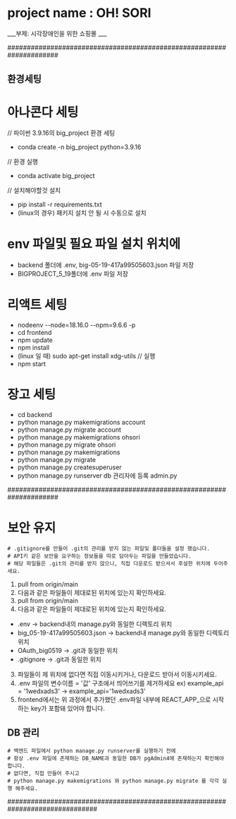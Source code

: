 # project name : OH! SORI

___부제: 시각장애인을 위한 쇼핑몰   ___

#####################################################################
## 환경세팅

# 아나콘다 세팅
// 파이썬 3.9.16의 big_project 환경 세팅
 - conda create -n big_project python=3.9.16

// 환경 실행
 - conda activate big_project

// 설치해야할것 설치 
 - pip install -r requirements.txt
 - (linux의 경우) 패키지 설치 안 될 시 수동으로 설치

# env 파일및 필요 파일 설치 위치에
 - backend 폴더에 .env, big-05-19-417a99505603.json 파일 저장
 - BIGPROJECT_5_19폴더에 .env 파일 저장

# 리액트 세팅
 - nodeenv --node=18.16.0 --npm=9.6.6 -p
 - cd frontend
 - npm update
 - npm install
 - (linux 일 때) sudo apt-get install xdg-utils
 // 실행
 - npm start

# 장고 세팅
 - cd backend
 - python manage.py makemigrations account
 - python manage.py migrate account
 - python manage.py makemigrations ohsori
 - python manage.py migrate ohsori
 - python manage.py makemigrations
 - python manage.py migrate
 - python manage.py createsuperuser
 - python manage.py runserver
db 관리자에 등록 admin.py

#####################################################################
# 보안 유지
    # .gitignore를 만들어 .git의 관리를 받지 않는 파일및 폴더들을 설정 했습니다.
    # API키 같은 보안을 요구하는 정보들을 따로 담아두는 파일을 만들었습니다.
    # 해당 파일들은 .git의 관리를 받지 않으니, 직접 다운로드 받으셔서 후설한 위치에 두어주세요.
1. pull from origin/main
2. 다음과 같은 파일들이 제대로된 위치에 있는지 확인하세요.
1. pull from origin/main
2. 다음과 같은 파일들이 제대로된 위치에 있는지 확인하세요.
 - .env -> backend내의 manage.py와 동일한 디렉토리 위치
 - big_05-19-417a99505603.json -> backend내 manage.py와 동일한 디렉토리 위치
 - OAuth_big0519 -> .git과 동일한 위치
 - .gitignore -> .git과 동일한 위치
3. 파일들이 제 위치에 없다면 직접 이동시키거나, 다운로드 받아서 이동시키세요.
4. .env 파일의 변수이름 = '값' 구조에서 띄어쓰기를 제거하세요
    ex) example_api = '1wedxads3' -> example_api='1wedxads3'
5. frontend에서는 위 과정에서 추가했던 .env파일 내부에 REACT_APP_으로 시작하는 key가 포함돼 있어야 합니다.


## DB 관리
    # 백엔드 파일에서 python manage.py runserver를 실행하기 전에
    # 항상 .env 파일에 존재하는 DB_NAME과 동일한 DB가 pgAdmin4에 존재하는지 확인해야 합니다.
    # 없다면, 직접 만들어 주시고
    # python manage.py makemigrations 와 python manage.py migrate 를 각각 실행 해주세요.


###############################################################################